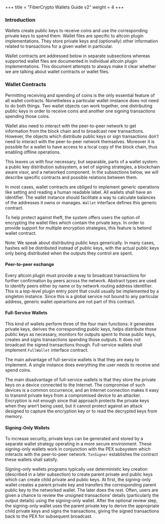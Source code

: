 +++
title = "FiberCrypto Wallets Guide v2"
weight = 4
+++

### Introduction

Wallets create public keys to receive coins and use the corresponding private keys to spend them. Wallet files are specific to altcoin plugin implementations. They store private keys and (optionally) other information related to transactions for a given wallet in particular.

Wallet contracts are addressed below in separate subsections whereas supported wallet files are documented in individual altcoin plugin implementations. This document attempts to always make it clear whether we are talking about wallet contracts or wallet files.

### Wallet Contracts

Permitting receiving and spending of coins is the only essential feature of all wallet contracts. Nonetheless a particular wallet imstance does not need to do both things. Two wallet objects can work together, one distributing public keys in order to receive coins and another one signing transactions spending those coins.

Wallet also need to interact with the peer-to-peer network to get information from the block chain and to broadcast new transactions. However, the objects which distribute public keys or sign transactions don’t need to interact with the peer-to-peer network themselves. Moreover it is possible for a wallet to have access to a local copy of the block chain, thus enabling offline operations.

This leaves us with four necessary, but separable, parts of a wallet system: a public key distribution subsystem, a set of signing strategies, a blockchain aware visor, and a networked component. In the subsections below, we will describe specific contracts and possible relations between them.

In most cases, wallet contracts are obliged to implement generic operations like setting and reading a human readable label. All wallets shall have an identifier. The wallet instance should facilitate a way to calculate balances of the addresses it owns or manages. `Wallet` interface defines this generic contract.

To help protect against theft, the system offers users the option of encrypting the wallet files which contain the private keys. In order to provide support for multiple encryption strategies, this feature is betond wallet contract.

Note: We speak about distributing public keys generically. In many cases, hashes will be distributed instead of public keys, with the actual public keys only being distributed when the outputs they control are spent.

#### Peer-to-peer exchange

Every altcoin plugin must provide a way to broadcast transactions for further confirmation by peers across the network. Abstract types are used to identify peers either by name or by network routing address identifier. This is a top-level plugin entry point that could usually be implemented by a singleton instance. Since this is a global service not bound to any particular address, generic wallet operartions are not part of this contract.

#### Full-Service Wallets

This kind of wallets perform three of the four main functions: it generates private keys, derives the corresponding public keys, helps distribute those public keys as necessary, monitors for outputs spent to those public keys, creates and signs transactions spending those outputs. It does not broadcast the signed transactions though. Full-service wallets shall implement `FullWallet` interface contract.

The main advantage of full-service wallets is that they are easy to implement. A single instance does everything the user needs to receive and spend coins.

The main disadvantage of full-service wallets is that they store the private keys on a device connected to the Internet. The compromise of such devices is a common occurrence, and an Internet connection makes it easy to transmit private keys from a compromised device to an attacker. Encryption is not enough since that approach protects the private keys when they aren’t being used, but it cannot protect against an attack designed to capture the encryption key or to read the decrypted keys from memory. 

#### Signing-Only Wallets

To increase security, private keys can be generated and stored by a separate wallet strategy operating in a more secure environment. These signing-only wallets work in conjunction with the PEX subsystem which interacts with the peer-to-peer network. `TxnSigner` establishes the contract these wallets shall satisfy.

Signing-only wallets programs typically use deterministic key creation (described in a later subsection) to create parent private and public keys which can create child private and public keys. At first, the signing-only wallet creates a parent private key and transfers the corresponding parent public key to the networked wallet. The later does the rest. Often, users are given a chance to review the unsigned transactions’ details (particularly the output details) using the signing-only wallet. After the optional review step, the signing-only wallet uses the parent private key to derive the appropriate child private keys and signs the transactions, giving the signed transactions back to the PEX for subsequent broadcast.



